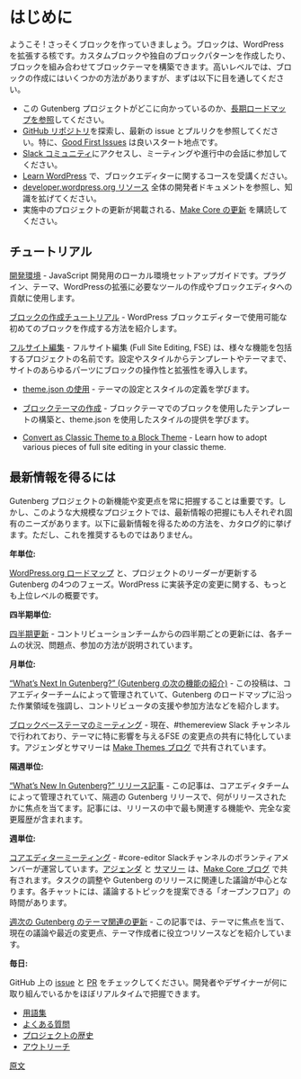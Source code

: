<!-- 
# Getting Started
 -->
# はじめに

<!-- 
Welcome! Let's get started building with blocks. Blocks are at the core of extending WordPress. You can create custom blocks, your own block patterns, or combine them together to build a block theme. At a high level, here are a few ways to begin your journey but read on to explore more:
 -->
ようこそ ! さっそくブロックを作っていきましょう。ブロックは、WordPress を拡張する核です。カスタムブロックや独自のブロックパターンを作成したり、ブロックを組み合わせてブロックテーマを構築できます。高いレベルでは、ブロックの作成にはいくつかの方法がありますが、まずは以下に目を通してください。

<!-- 
- Learn more about where this work is going by [reviewing the long term roadmap](https://wordpress.org/about/roadmap/).
- Explore the [GitHub repo](https://github.com/WordPress/gutenberg/) to see the latest issues and PRs folks are working on, especially [Good First Issues](https://github.com/WordPress/gutenberg/issues?q=is%3Aopen+is%3Aissue+label%3A%22Good+First+Issue%22).
- Join the [Slack community](https://make.wordpress.org/chat/) to join meetings, ongoing conversations, and more. 
- Take courses on how to use the block editor and more on [Learn WordPress](https://learn.wordpress.org/). 
- Expand your knowledge by reviewing more developer docs at the overall [developer.wordpress.org resource](https://developer.wordpress.org/).
- Subscribe to [updates on Make Core](https://make.wordpress.org/core/), the main site where ongoing project updates happen.
 -->
- この Gutenberg プロジェクトがどこに向かっているのか、[長期ロードマップを参照](https://wordpress.org/about/roadmap/)してください。
- [GitHub リポジトリ](https://github.com/WordPress/gutenberg/)を探索し、最新の issue とプルリクを参照してください。特に、[Good First Issues](https://github.com/WordPress/gutenberg/issues?q=is%3Aopen+is%3Aissue+label%3A%22Good+First+Issue%22) は良いスタート地点です。
- [Slack コミュニティ](https://make.wordpress.org/chat/)にアクセスし、ミーティングや進行中の会話に参加してください。
- [Learn WordPress](https://learn.wordpress.org/) で、ブロックエディターに関するコースを受講ください。 
- [developer.wordpress.org リソース](https://developer.wordpress.org/) 全体の開発者ドキュメントを参照し、知識を拡げてください。
- 実施中のプロジェクトの更新が掲載される、[Make Core の更新](https://make.wordpress.org/core/) を購読してください。

<!-- 
## Tutorials
 -->
## チュートリアル

<!-- 
[Development Environment](/docs/getting-started/devenv/README.md) - A guide to setup your local environment for JavaScript development for creating plugins, themes, and the tools you will need to extend WordPress or contribute to the block editor.
 -->
[開発環境](https://ja.wordpress.org/team/handbook/block-editor/getting-started/devenv/) - JavaScript 開発用のローカル環境セットアップガイドです。プラグイン、テーマ、WordPressの拡張に必要なツールの作成やブロックエディタへの貢献に使用します。

<!-- 
[Create a Block Tutorial](/docs/getting-started/create-block/README.md) - Learn how to create your first block for the WordPress block editor.
 -->
[ブロックの作成チュートリアル](https://ja.wordpress.org/team/handbook/block-editor/getting-started/create-block/) - WordPress ブロックエディターで使用可能な初めてのブロックを作成する方法を紹介します。

<!-- 
[Full Site Editing](/docs/getting-started/full-site-editing.md) - Full Site Editing (FSE) is an umbrella project name for the collection of features that bring the experience and extendability of blocks to all parts of your site—from settings and styles, to templates and themes, and more.
 -->
[フルサイト編集](https://ja.wordpress.org/team/handbook/block-editor/getting-started/full-site-editing/) - フルサイト編集 (Full Site Editing, FSE) は、様々な機能を包括するプロジェクトの名前です。設定やスタイルからテンプレートやテーマまで、サイトのあらゆるパーツにブロックの操作性と拡張性を導入します。

<!-- 
-   Learn [about using theme.json](/docs/how-to-guides/themes/theme-json.md) to define settings and styles for your theme.
 -->
-   [theme.json の使用](https://ja.wordpress.org/team/handbook/block-editor/how-to-guides/themes/theme-json/) - テーマの設定とスタイルの定義を学びます。

<!-- 
-   [Create a Block Theme](/docs/how-to-guides/themes/create-block-theme.md) - Learn how block themes use blocks to build templates and the theme.json to provide styles.
 -->
-   [ブロックテーマの作成](https://ja.wordpress.org/team/handbook/block-editor/how-to-guides/themes/create-block-theme/) - ブロックテーマでのブロックを使用したテンプレートの構築と、theme.json を使用したスタイルの提供を学びます。

<!-- 
-   [Convert as Classic Theme to a Block Theme](https://developer.wordpress.org/themes/block-themes/converting-a-classic-theme-to-a-block-theme/) - Learn how to adopt various pieces of full site editing in your classic theme.
 -->
-   [Convert as Classic Theme to a Block Theme](https://developer.wordpress.org/themes/block-themes/converting-a-classic-theme-to-a-block-theme/) - Learn how to adopt various pieces of full site editing in your classic theme.

<!-- 
## Ways to Stay Informed
 -->
## 最新情報を得るには

<!-- 
New features and changes are important to keep up to date on as the Gutenberg project continues. Each person will have their own unique needs in keeping up with a project of this scale. What follows is more of a catalogue of ways to keep up rather than a recommendation for how to do so. 
 -->
Gutenberg プロジェクトの新機能や変更点を常に把握することは重要です。しかし、このような大規模なプロジェクトでは、最新情報の把握にも人それぞれ固有のニーズがあります。以下に最新情報を得るための方法を、カタログ的に挙げます。ただし、これを推奨するものではありません。

<!-- 
**Yearly:**
 -->
**年単位:**

<!-- 
The [WordPress.org Roadmap](https://wordpress.org/about/roadmap/) with Four Phases of Gutenberg updated by project leadership. This is the highest level overview of the changes coming to WordPress.
 -->
[WordPress.org ロードマップ](https://wordpress.org/about/roadmap/) と、プロジェクトのリーダーが更新する Gutenberg の4つのフェーズ。WordPress に実装予定の変更に関する、もっとも上位レベルの概要です。

<!-- 
**Quarterly:**
 -->
**四半期単位:**

<!-- 
[Quarterly Updates](https://make.wordpress.org/updates/tag/quarterly-updates/) from Contribution Teams. These updates give an overview on what each team is working on, struggling with, and how to get involved.
 -->
[四半期更新](https://make.wordpress.org/updates/tag/quarterly-updates/) - コントリビューションチームからの四半期ごとの更新には、各チームの状況、問題点、参加の方法が説明されています。

<!-- 
**Monthly:**
 -->
**月単位:**

<!-- 
[“What’s Next In Gutenberg?” posts](https://make.wordpress.org/core/tag/gutenberg-next/). These updates are wrangled by the Core Editor team and highlight areas of work aligned with the Gutenberg roadmap for contributors to help, how to get involved, and more. 
 -->
[“What’s Next In Gutenberg?” (Gutenberg の次の機能の紹介)](https://make.wordpress.org/core/tag/gutenberg-next/) - この投稿は、コアエディターチームによって管理されていて、Gutenberg のロードマップに沿った作業領域を強調し、コントリビュータの支援や参加方法などを紹介します。

<!-- 
[Block Based Themes Meeting](https://make.wordpress.org/themes/tags/block-based-meeting/). These meetings are currently wrangled in the #themereview Slack channel and are dedicated to sharing FSE changes that will specifically impact themes. Agendas and summaries are shared on the [Make Themes blog](https://make.wordpress.org/themes/). 
 -->
[ブロックベーステーマのミーティング](https://make.wordpress.org/themes/tags/block-based-meeting/) - 現在、#themereview Slack チャンネルで行われており、テーマに特に影響を与えるFSE の変更点の共有に特化しています。アジェンダとサマリーは [Make Themes ブログ](https://make.wordpress.org/themes/) で共有されています。

<!-- 
**Biweekly:**
 -->
**隔週単位:**

<!-- 
[“What’s New In Gutenberg?” release posts](https://make.wordpress.org/core/tag/gutenberg-new/). These updates are wrangled by the Core Editor team and focus on what’s been released in each biweekly Gutenberg release. They include the most relevant features released and a full changelog.
 -->
[“What’s New In Gutenberg?” リリース記事](https://make.wordpress.org/core/tag/gutenberg-new/) - この記事は、コアエディタチームによって管理されていて、隔週の Gutenberg リリースで、何がリリースされたかに焦点を当てます。記事には、リリースの中で最も関連する機能や、完全な変更履歴が含まれます。

<!-- 
**Weekly:**
 -->
**週単位:**

<!-- 
[Core Editor meetings](https://make.wordpress.org/core/tag/core-editor-summary/). These meetings are wrangled by volunteer members in the #core-editor Slack channel. [Agendas](https://make.wordpress.org/core/tag/core-editor-summary/) and [summaries](https://make.wordpress.org/core/tag/core-editor-summary/) are shared on the [Make Core blog](https://make.wordpress.org/core/). They focus on task coordination and relevant discussions around Gutenberg releases. There is an Open Floor period in each chat where people can suggest topics to discuss.
 -->
[コアエディターミーティング](https://make.wordpress.org/core/tag/core-editor-summary/) -  #core-editor Slackチャンネルのボランティアメンバーが運営しています。[アジェンダ](https://make.wordpress.org/core/tag/core-editor-summary/) と [サマリー](https://make.wordpress.org/core/tag/core-editor-summary/) は、[Make Core ブログ](https://make.wordpress.org/core/) で共有されます。タスクの調整や Gutenberg のリリースに関連した議論が中心となります。各チャットには、議論するトピックを提案できる「オープンフロア」の時間があります。

<!-- 
[Weekly Theme Related Gutenberg Updates](https://make.wordpress.org/themes/tags/gutenberg-themes-roundup/). These posts are focused on themes, including everything from current discussions to recent changes, as well as helpful resources for theme authors. 
 -->
[週次の Gutenberg のテーマ関連の更新](https://make.wordpress.org/themes/tags/gutenberg-themes-roundup/) - この記事では、テーマに焦点を当て、現在の議論や最近の変更点、テーマ作成者に役立つリソースなどを紹介しています。

<!-- 
**Daily:**
 -->
**毎日:**

<!-- 
Checking in on [issues](https://github.com/WordPress/gutenberg/issues) and [PRs](https://github.com/WordPress/gutenberg/pulls) on GitHub. This will give you a nearly real-time understanding of what’s being worked on by the developers and designers. 
 -->
GitHub 上の [issue](https://github.com/WordPress/gutenberg/issues) と [PR](https://github.com/WordPress/gutenberg/pulls) をチェックしてください。開発者やデザイナーが何に取り組んでいるかをほぼリアルタイムで把握できます。 

<!--
-   [Glossary](/docs/explanations/glossary.md)
-   [Frequently Asked Questions](/docs/explanations/faq.md)
-   [Project History](/docs/explanations/history.md)
-   [Outreach](/docs/getting-started/outreach.md)
 -->
-   [用語集](https://ja.wordpress.org/team/handbook/block-editor/explanations/glossary/)
-   [よくある質問](https://ja.wordpress.org/team/handbook/block-editor/explanations/faq/)
-   [プロジェクトの歴史](https://ja.wordpress.org/team/handbook/block-editor/explanations/history/)
-   [アウトリーチ](https://ja.wordpress.org/team/handbook/block-editor/getting-started/outreach/)

[原文](https://github.com/WordPress/gutenberg/blob/trunk/docs/getting-started/README.md)